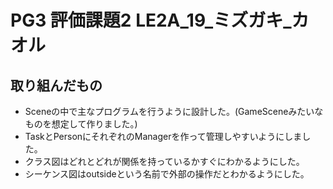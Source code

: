 # PG3 評価課題2  LE2A_19_ミズガキ_カオル
## 取り組んだもの  
- Sceneの中で主なプログラムを行うように設計した。(GameSceneみたいなものを想定して作りました。)  
- TaskとPersonにそれぞれのManagerを作って管理しやすいようにしました。  
- クラス図はどれとどれが関係を持っているかすぐにわかるようにした。   
- シーケンス図はoutsideという名前で外部の操作だとわかるようにした。